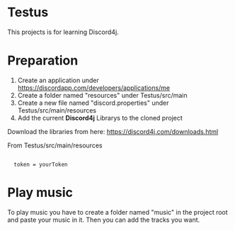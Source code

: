 # Testus
This projects is for learning Discord4j.

# Preparation
1. Create an application under https://discordapp.com/developers/applications/me
2. Create a folder named "resources" under Testus/src/main
3. Create a new file named "discord.properties" under Testus/src/main/resources
4. Add the current <b>Discord4j</b> Librarys to the cloned project 

Download the libraries from here: https://discord4j.com/downloads.html

From Testus/src/main/resources

<code>
  token = yourToken
</code>

# Play music
To play music you have to create a folder named "music" in the project root and paste your music in it. 
Then you can add the tracks you want.
